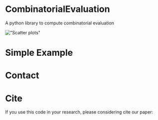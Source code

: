 # CombinatorialEvaluation 
A python library to compute combinatorial evaluation

!["Scatter plots"]("[https://github.com/Taiki-Yamada-Math/CombinatorialEvaluation/blob/main/figures/scatter.png](https://github.com/Taiki-Yamada-Math/CombinatorialEvaluation/blob/main/figures/scatter.png)")

# Simple Example

# Contact

# Cite
If you use this code in your research, please considering cite our paper:
